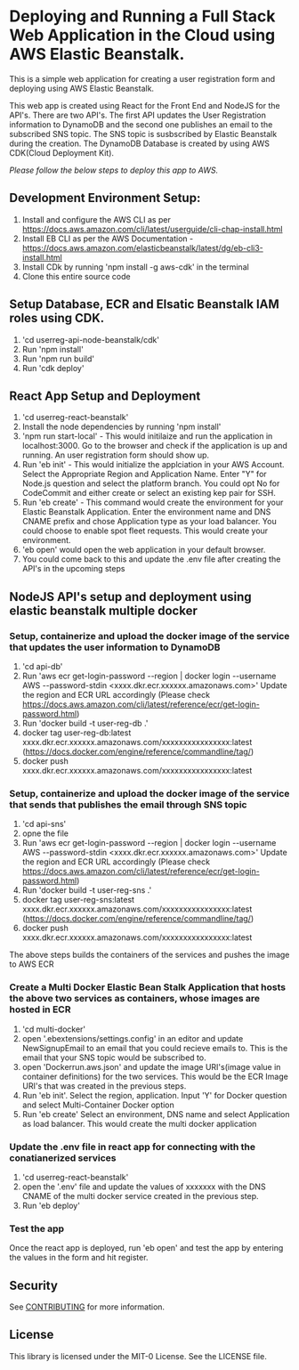 # Deploying and Running a Full Stack Web Application in the Cloud using AWS Elastic Beanstalk. 

This is a simple web application for creating a user registration form and deploying using AWS Elastic Beanstalk. 

This web app is created using React for the Front End and NodeJS for the API's. There are two API's. The first API updates the User Registration information to DynamoDB and the second one publishes an email to the subscribed SNS topic. The SNS topic is susbscribed by Elastic Beanstalk during the creation. The DynamoDB Database is created by using AWS CDK(Cloud Deployment Kit).

_Please follow the below steps to deploy this app to AWS._

## Development Environment Setup:

1. Install and configure the AWS CLI as per https://docs.aws.amazon.com/cli/latest/userguide/cli-chap-install.html
2. Install EB CLI as per the AWS Documentation - https://docs.aws.amazon.com/elasticbeanstalk/latest/dg/eb-cli3-install.html
3. Install CDk by running 'npm install -g aws-cdk' in the terminal
4. Clone this entire source code

## Setup Database, ECR and Elsatic Beanstalk IAM roles using CDK.  

1. 'cd userreg-api-node-beanstalk/cdk'
1. Run 'npm install'
1. Run 'npm run build'
1. Run 'cdk deploy'

## React App Setup and Deployment

1. 'cd userreg-react-beanstalk'
2. Install the node dependencies by running 'npm install'
3. 'npm run start-local' - This would initilaize and run the application in localhost:3000. Go to the browser and check if the application is up and running. An user registration form should show up.
4. Run 'eb init' - This would initialize the applciation in your AWS Account. Select the Appropriate Region and Application Name. Enter "Y" for Node.js question and select the platform branch. You could opt No for CodeCommit and either create or select an existing kep pair for SSH.
5. Run 'eb create' - This command would create the environment for your Elastic Beanstalk Application. Enter the environment name and DNS CNAME prefix and chose Application type as your load balancer. You could choose to enable spot fleet requests. This would create your environment.
6. 'eb open' would open the web application in your default browser. 
7. You could come back to this and update the .env file after creating the API's in the upcoming steps


## NodeJS API's setup and deployment using elastic beanstalk multiple docker

### Setup, containerize and upload the docker image of the service that updates the user information to DynamoDB

1. 'cd api-db'
2. Run 'aws ecr get-login-password --region <xxxxxx> | docker login --username AWS --password-stdin <xxxx.dkr.ecr.xxxxxx.amazonaws.com>' Update the region and ECR URL accordingly (Please check https://docs.aws.amazon.com/cli/latest/reference/ecr/get-login-password.html)
3. Run 'docker build -t user-reg-db .'
4. docker tag user-reg-db:latest xxxx.dkr.ecr.xxxxxx.amazonaws.com/xxxxxxxxxxxxxxxx:latest (https://docs.docker.com/engine/reference/commandline/tag/)
5. docker push xxxx.dkr.ecr.xxxxxx.amazonaws.com/xxxxxxxxxxxxxxxx:latest


### Setup, containerize and upload the docker image of the service that sends that publishes the email through SNS topic

1. 'cd api-sns'
2. opne the file 
2. Run 'aws ecr get-login-password --region <xxxxxx> | docker login --username AWS --password-stdin <xxxx.dkr.ecr.xxxxxx.amazonaws.com>' Update the region and ECR URL accordingly (Please check https://docs.aws.amazon.com/cli/latest/reference/ecr/get-login-password.html)
3. Run 'docker build -t user-reg-sns .'
4. docker tag user-reg-sns:latest xxxx.dkr.ecr.xxxxxx.amazonaws.com/xxxxxxxxxxxxxxxx:latest (https://docs.docker.com/engine/reference/commandline/tag/)
5. docker push xxxx.dkr.ecr.xxxxxx.amazonaws.com/xxxxxxxxxxxxxxxx:latest

The above steps builds the containers of the services  and pushes the image to AWS ECR

### Create a Multi Docker Elastic Bean Stalk Application that hosts the above two services as containers, whose images are hosted in ECR

1. 'cd multi-docker'
2. open '.ebextensions/settings.config' in an editor and update NewSignupEmail to an email that you could recieve emails to. This is the email that your SNS topic would be subscribed to.
3. open 'Dockerrun.aws.json' and update the image URI's(image value in container definitions) for the two services. This would be the ECR Image URI's that was created in the previous steps.
4. Run 'eb init'. Select the region, application. Input 'Y' for Docker question and select Multi-Container Docker option
5. Run 'eb create' Select an environment, DNS name and select Application as load balancer. This would create the multi docker application

### Update the .env file in react app for connecting with the conatianerized services

1. 'cd userreg-react-beanstalk'
2. open the '.env' file and update the values of xxxxxxx with the DNS CNAME of the multi docker service created in the previous step.
3. Run 'eb deploy'

###  Test the app 

Once the react app is deployed, run 'eb open' and test the app by entering the values in the form and hit register.

## Security

See [CONTRIBUTING](CONTRIBUTING.md#security-issue-notifications) for more information.

## License

This library is licensed under the MIT-0 License. See the LICENSE file.


